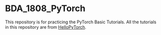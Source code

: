 # BDA_1808_PyTorch

This repository is for practicing the PyTorch Basic Tutorials.
All the tutorials in this repository are from [HelloPyTorch](https://github.com/InsuJeon/HelloPyTorch).
